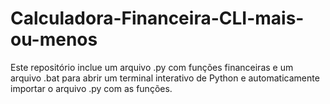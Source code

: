 # Calculadora-Financeira-CLI-mais-ou-menos
Este repositório inclue um arquivo .py com funções financeiras e um arquivo .bat para abrir um terminal interativo de Python e automaticamente importar o arquivo .py com as funções.
